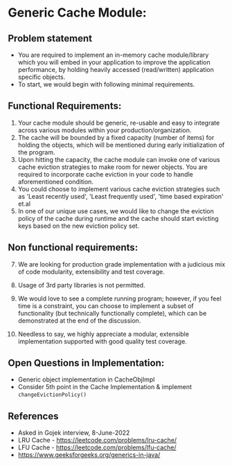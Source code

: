 
# Generic Cache Module:

## Problem statement
- You are required to implement an in-memory cache module/library which you will embed in your application to improve the application performance, by holding heavily accessed (read/written) application specific objects. 
- To start, we would begin with following minimal requirements.

## Functional Requirements:

1. Your cache module should be generic, re-usable and easy to integrate across various modules within your production/organization.
2. The cache will be bounded by a fixed capacity (number of items) for holding the objects, which will be mentioned during early initialization of the program.
3. Upon hitting the capacity, the cache module can invoke one of various cache eviction strategies to make room for newer objects.
   You are required to incorporate cache eviction in your code to handle aforementioned condition.
4. You could choose to implement various cache eviction strategies such as 'Least recently used', 'Least frequently used', 'time based expiration' et.al
5. In one of our unique use cases, we would like to change the eviction policy of the cache during runtime and the cache should start evicting keys based on the new eviction policy set.

## Non functional requirements:

7. We are looking for production grade implementation with a judicious mix of code modularity, extensibility and test coverage.
8. Usage of 3rd party libraries is not permitted.

9. We would love to see a complete running program; however, if you feel time is a constraint, you can choose to implement a subset of functionality (but technically functionally complete), which can be demonstrated at the end of the discussion.
10. Needless to say, we highly appreciate a modular, extensible implementation supported with good quality test coverage.

## Open Questions in Implementation:
- Generic object implementation in CacheObjImpl
- Consider 5th point in the Cache Implementation & implement `changeEvictionPolicy()`

## References
- Asked in Gojek interview, 8-June-2022
- LRU Cache - https://leetcode.com/problems/lru-cache/
- LFU Cache - https://leetcode.com/problems/lfu-cache/
- https://www.geeksforgeeks.org/generics-in-java/
